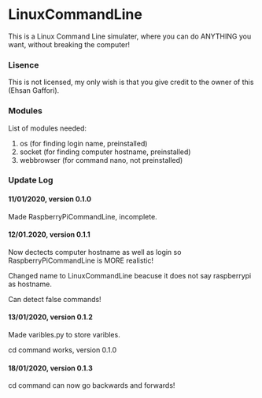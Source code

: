 # LinuxCommandLine

This is a Linux Command Line simulater, where you can do ANYTHING you want, without breaking the computer!


### Lisence

This is not licensed, my only wish is that you give credit to the owner of this (Ehsan Gaffori).

### Modules

List of modules needed:

1. os (for finding login name, preinstalled)
2. socket (for finding computer hostname, preinstalled)
3. webbrowser (for command nano, not preinstalled)

### Update Log

#### 11/01/2020, version 0.1.0

Made RaspberryPiCommandLine, incomplete.

#### 12/01.2020, version 0.1.1

Now dectects computer hostname as well as login so RaspberryPiCommandLine is MORE realistic!

Changed name to LinuxCommandLine beacuse it does not say raspberrypi as hostname.

Can detect false commands!

#### 13/01/2020, version 0.1.2

Made varibles.py to store varibles.

cd command works, version 0.1.0

#### 18/01/2020, version 0.1.3

cd command can now go backwards and forwards!


